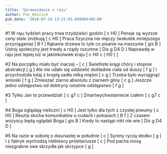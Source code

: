 ```yaml
---
title: 'Sprawozdanie z raju'
author: Pan_Kmicic4
pub_date: '2018-07-24 13:31:03.899994+00:00'
---
```


#1
W raju tydzień pracy trwa trzydzieści godzin [ c H0 ]
Pensje są wyższe ceny stale zniżkują [ c H0 ]
Praca fizyczna nie męczy (wskutek mniejszego przyciągania)  [ B f  ]
Rąbanie drzewa to tyle co pisanie na maszynie [ gis B ]
Ustrój społeczny jest trwały a rządy rozumne [ Dis g D4 D ]
Naprawdę w raju jest lepiej niż  w jakimkolwiek kraju [ c H0 c ( H0 ) ]

#2
Na początku miało być inaczej –  [ c ]
Świetliste kręgi chóry i stopnie abstrakcji [ g ]
Ale nie udało się oddzielić dokładnie ciała od duszy [ f g ]
I przychodziła tutaj z kroplą sadła nitką mięśni [ c g ]
Trzeba było wyciągnąć wnioski [ f g ]
Zmieszać ziarno absolutu z ziarnem gliny [ c g ]
Jeszcze jedno odstępstwo od doktryny ostatnie odstępstwo [ f g ]

#3
Tylko Jan to przewidział: [ c g7 c ]
 Zmartwychwstaniecie ciałem [ c g7 c ]

#4
Boga oglądają nieliczni [ c H0 ]
Jest tylko dla tych z czystej pneumy [ c H0 ]
Reszta słucha komunikatów o cudach i potopach [ B f ]
Z czasem wszyscy będą oglądali Boga [ gis B ]
Kiedy to nastąpi nikt nie wie [ Dis g D4 D ]

#5 
Na razie w sobotę o dwunastej w południe [ c ]
Syreny ryczą słodko [ g ]
I z fabryk wychodzą niebiescy proletariusze [ c ]
Pod pacha niosą niezgrabne swe skrzydła jak skrzypce [ g ]
